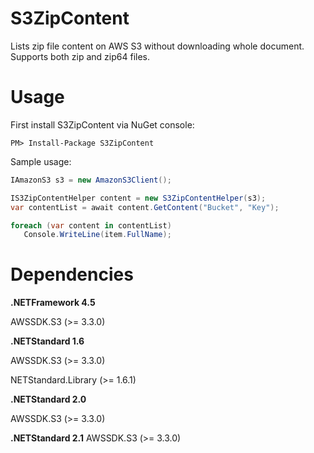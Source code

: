 # S3ZipContent
Lists zip file content on AWS S3 without downloading whole document. Supports both zip and zip64 files.


# Usage

First install S3ZipContent via NuGet console:
```
PM> Install-Package S3ZipContent
```

Sample usage:
```csharp
IAmazonS3 s3 = new AmazonS3Client();

IS3ZipContentHelper content = new S3ZipContentHelper(s3);
var contentList = await content.GetContent("Bucket", "Key");

foreach (var content in contentList)
   Console.WriteLine(item.FullName);
 ```

# Dependencies

**.NETFramework 4.5**

AWSSDK.S3 (>= 3.3.0)

**.NETStandard 1.6**

AWSSDK.S3 (>= 3.3.0)

NETStandard.Library (>= 1.6.1)

**.NETStandard 2.0**

AWSSDK.S3 (>= 3.3.0)

**.NETStandard 2.1**
AWSSDK.S3 (>= 3.3.0)
